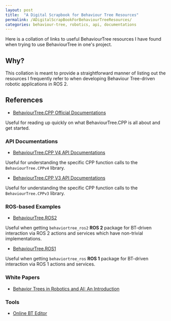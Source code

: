 ```yaml
---
layout: post
title:  "A Digital Scrapbook for Behaviour Tree Resources"
permalink: /ADigitalScrapBookForBehaviourTreeResources/
categories: behaviour-tree, robotics, api, documentations
---
```


Here is a collation of links to useful BehaviourTree resources I have found when trying to use BehaviourTree in one's project.

## **Why?**

This collation is meant to provide a straightforward manner of listing out the resources I frequently refer to when developing Behaviour Tree-driven robotic applications in ROS 2.

## **References**

- [BehaviourTree.CPP Official Documentations](https://www.behaviortree.dev/)

Useful for reading up quickly on what BehaviourTree.CPP is all about and get started.

### **API Documentations**

- [BehaviourTree.CPP V4 API Documentations](https://behaviortree.github.io/BehaviorTree.CPP/)

Useful for understanding the specific CPP function calls to the `BehaviourTree.CPPv4` library.

- [BehaviourTree.CPP V3 API Documentations](https://cardboardcode.github.io/HowToSetUpBehaviourTreeCPPv3APIDocs/)

Useful for understanding the specific CPP function calls to the `BehaviourTree.CPPv3` library.

### **ROS-based Examples**

- [BehaviourTree.ROS2](https://github.com/BehaviorTree/BehaviorTree.ROS2)

Useful when getting `behaviortree_ros2` **ROS 2** package for BT-driven interaction via ROS 2 actions and services which have non-trivial implementations.

- [BehaviourTree.ROS1](https://github.com/BehaviorTree/BehaviorTree.ROS)

Useful when getting `behaviortree_ros` **ROS 1** package for BT-driven interaction via ROS 1 actions and services.

### **White Papers**

- [Behavior Trees in Robotics and AI: An Introduction](https://arxiv.org/abs/1709.00084)

### **Tools**

- [Online BT Editor](https://behaviourtree.github.io/)